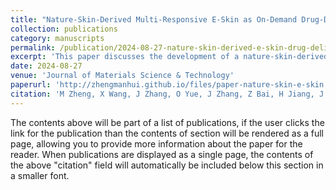 ```yaml
---
title: "Nature-Skin-Derived Multi-Responsive E-Skin as On-Demand Drug-Delivery System Facilitated Melanoma Postoperative Therapy"
collection: publications
category: manuscripts
permalink: /publication/2024-08-27-nature-skin-derived-e-skin-drug-delivery
excerpt: 'This paper discusses the development of a nature-skin-derived multi-responsive e-skin that serves as an on-demand drug-delivery system for melanoma postoperative therapy.'
date: 2024-08-27
venue: 'Journal of Materials Science & Technology'
paperurl: 'http://zhengmanhui.github.io/files/paper-nature-skin-e-skin.pdf'
citation: 'M Zheng, X Wang, J Zhang, O Yue, J Zhang, Z Bai, H Jiang, J Wu, L Wen, ... (2024). &quot;Nature-Skin-Derived Multi-Responsive E-Skin as On-Demand Drug-Delivery System Facilitated Melanoma Postoperative Therapy.&quot; <i>Journal of Materials Science & Technology</i>, 188, 155-168.'
---
```


The contents above will be part of a list of publications, if the user clicks the link for the publication than the contents of section will be rendered as a full page, allowing you to provide more information about the paper for the reader. When publications are displayed as a single page, the contents of the above "citation" field will automatically be included below this section in a smaller font.


